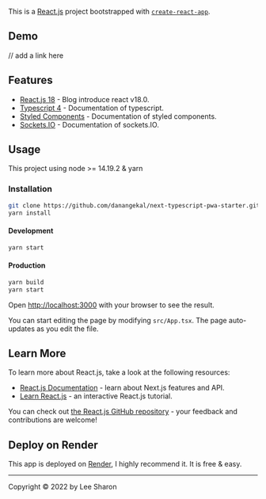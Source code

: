This is a [React.js](https://reactjs.org/) project bootstrapped with [`create-react-app`](https://reactjs.org/docs/create-a-new-react-app.html).

## Demo

// add a link here

## Features

- [React.js 18](https://reactjs.org/blog/2022/03/29/react-v18.html) - Blog introduce react v18.0.
- [Typescript 4](https://www.typescriptlang.org/) - Documentation of typescript.
- [Styled Components](https://styled-components.com/docs) - Documentation of styled components.
- [Sockets.IO](https://socket.io/docs/v4/) - Documentation of sockets.IO.

## Usage

This project using node >= 14.19.2 & yarn

### Installation

```bash
git clone https://github.com/danangekal/next-typescript-pwa-starter.git
yarn install
```

#### Development

```bash
yarn start
```

#### Production

```bash
yarn build
yarn start
```

Open [http://localhost:3000](http://localhost:3000) with your browser to see the result.

You can start editing the page by modifying `src/App.tsx`. The page auto-updates as you edit the file.

## Learn More

To learn more about React.js, take a look at the following resources:

- [React.js Documentation](https://reactjs.org/docs/getting-started.html) - learn about Next.js features and API.
- [Learn React.js](https://reactjs.org/tutorial/tutorial.html) - an interactive React.js tutorial.

You can check out [the React.js GitHub repository](https://github.com/reactjs) - your feedback and contributions are welcome!

## Deploy on Render

This app is deployed on [Render](https://render.com/docs), I highly recommend it. It is free & easy.

---

Copyright © 2022 by Lee Sharon
